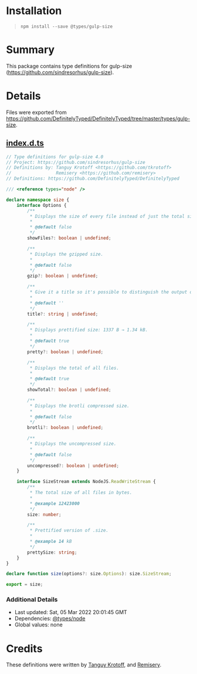 # Installation
> `npm install --save @types/gulp-size`

# Summary
This package contains type definitions for gulp-size (https://github.com/sindresorhus/gulp-size).

# Details
Files were exported from https://github.com/DefinitelyTyped/DefinitelyTyped/tree/master/types/gulp-size.
## [index.d.ts](https://github.com/DefinitelyTyped/DefinitelyTyped/tree/master/types/gulp-size/index.d.ts)
````ts
// Type definitions for gulp-size 4.0
// Project: https://github.com/sindresorhus/gulp-size
// Definitions by: Tanguy Krotoff <https://github.com/tkrotoff>
//                 Remisery <https://github.com/remisery>
// Definitions: https://github.com/DefinitelyTyped/DefinitelyTyped

/// <reference types="node" />

declare namespace size {
    interface Options {
        /**
         * Displays the size of every file instead of just the total size.
         *
         * @default false
         */
        showFiles?: boolean | undefined;

        /**
         * Displays the gzipped size.
         *
         * @default false
         */
        gzip?: boolean | undefined;

        /**
         * Give it a title so it's possible to distinguish the output of multiple instances logging at once.
         *
         * @default ''
         */
        title?: string | undefined;

        /**
         * Displays prettified size: 1337 B → 1.34 kB.
         *
         * @default true
         */
        pretty?: boolean | undefined;

        /**
         * Displays the total of all files.
         *
         * @default true
         */
        showTotal?: boolean | undefined;

        /**
         * Displays the brotli compressed size.
         *
         * @default false
         */
        brotli?: boolean | undefined;

        /**
         * Displays the uncompressed size.
         *
         * @default false
         */
        uncompressed?: boolean | undefined;
    }

    interface SizeStream extends NodeJS.ReadWriteStream {
        /**
         * The total size of all files in bytes.
         *
         * @example 12423000
         */
        size: number;

        /**
         * Prettified version of .size.
         *
         * @example 14 kB
         */
        prettySize: string;
    }
}

declare function size(options?: size.Options): size.SizeStream;

export = size;

````

### Additional Details
 * Last updated: Sat, 05 Mar 2022 20:01:45 GMT
 * Dependencies: [@types/node](https://npmjs.com/package/@types/node)
 * Global values: none

# Credits
These definitions were written by [Tanguy Krotoff](https://github.com/tkrotoff), and [Remisery](https://github.com/remisery).
